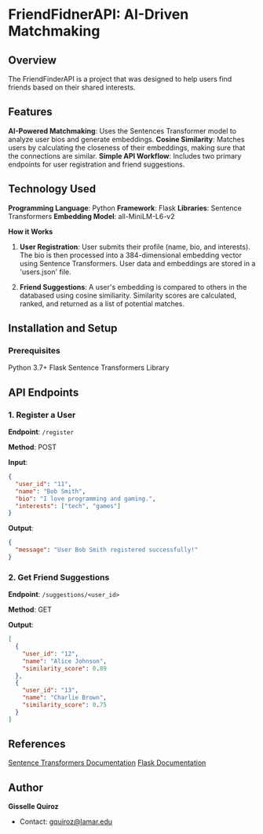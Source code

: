 # FriendFidnerAPI: AI-Driven Matchmaking

## Overview
The FriendFinderAPI is a project that was designed to help users find friends based on their shared interests.

## Features
**AI-Powered Matchmaking**: Uses the Sentences Transformer model to analyze user bios and generate embeddings. 
**Cosine Similarity**: Matches users by calculating the closeness of their embeddings, making sure that the connections are similar.
**Simple API Workflow**: Includes two primary endpoints for user registration and friend suggestions.

## Technology Used
**Programming Language**: Python
**Framework**: Flask
**Libraries**: Sentence Transformers
**Embedding Model**: all-MiniLM-L6-v2

**How it Works**
1. **User Registration**:
   User submits their profile (name, bio, and interests).
   The bio is then processed into a 384-dimensional embedding vector using Sentence Transformers.
   User data and embeddings are stored in a 'users.json' file.

2. **Friend Suggestions**:
   A user's embedding is compared to others in the databased using cosine similiarity.
   Similarity scores are calculated, ranked, and returned as a list of potential matches.


## Installation and Setup
### Prerequisites
  Python 3.7+
  Flask
  Sentence Transformers Library

## API Endpoints
### **1. Register a User**
**Endpoint**: `/register`

**Method**: POST

**Input**:
```json
{
  "user_id": "11",
  "name": "Bob Smith",
  "bio": "I love programming and gaming.",
  "interests": ["tech", "games"]
}
```

**Output**:
```json
{
  "message": "User Bob Smith registered successfully!"
}
```


### **2. Get Friend Suggestions**
**Endpoint**: `/suggestions/<user_id>`

**Method**: GET

**Output**:
```json
[
  {
    "user_id": "12",
    "name": "Alice Johnson",
    "similarity_score": 0.89
  },
  {
    "user_id": "13",
    "name": "Charlie Brown",
    "similarity_score": 0.75
  }
]
```
## References
[Sentence Transformers Documentation](https://www.sbert.net/)
[Flask Documentation](https://flask.palletsprojects.com/en/stable/)

## Author
**Gisselle Quiroz**
- Contact: gquiroz@lamar.edu




